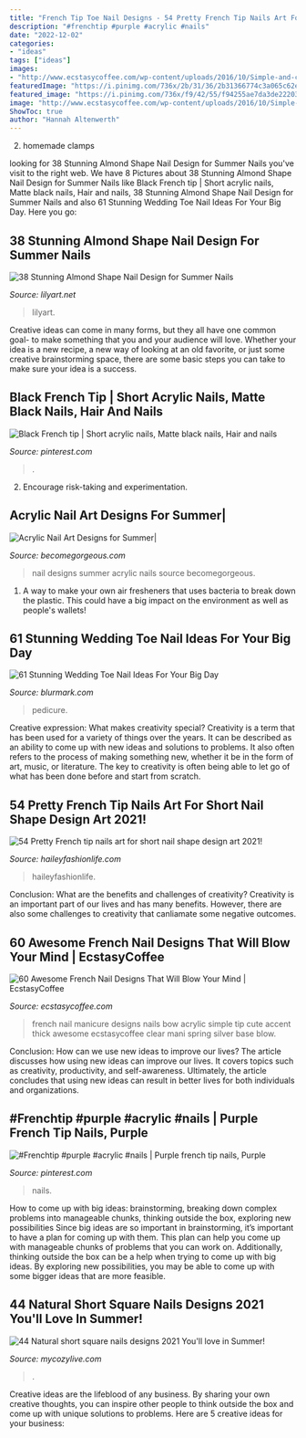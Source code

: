 ```yaml
---
title: "French Tip Toe Nail Designs - 54 Pretty French Tip Nails Art For Short Nail Shape Design Art 2021!"
description: "#frenchtip #purple #acrylic #nails"
date: "2022-12-02"
categories:
- "ideas"
tags: ["ideas"]
images:
- "http://www.ecstasycoffee.com/wp-content/uploads/2016/10/Simple-and-classic-thick-French-tip-with-a-cute-bow..jpg"
featuredImage: "https://i.pinimg.com/736x/2b/31/36/2b31366774c3a065c62e80940d359850.jpg"
featured_image: "https://i.pinimg.com/736x/f9/42/55/f94255ae7da3de22203564c0195a0d82--purple-acrylic-nails-french-tip-nails.jpg"
image: "http://www.ecstasycoffee.com/wp-content/uploads/2016/10/Simple-and-classic-thick-French-tip-with-a-cute-bow..jpg"
ShowToc: true
author: "Hannah Altenwerth"
---
```



2. homemade clamps

	

		
looking for 38 Stunning Almond Shape Nail Design for Summer Nails you've visit to the right web. We have 8 Pictures about 38 Stunning Almond Shape Nail Design for Summer Nails like Black French tip | Short acrylic nails, Matte black nails, Hair and nails, 38 Stunning Almond Shape Nail Design for Summer Nails and also 61 Stunning Wedding Toe Nail Ideas For Your Big Day. Here you go:
		
    
## 38 Stunning Almond Shape Nail Design For Summer Nails

<img loading=lazy src="https://lilyart.net/wp-content/uploads/2021/05/3-768x1152.jpg" onerror="this.onerror=null;this.src='https://tse1.mm.bing.net/th?id=OIP.P6WgXv8KlXB8b0Epk2WB4gHaLH&amp;pid=15.1';" alt="38 Stunning Almond Shape Nail Design for Summer Nails">

_Source: lilyart.net_

>lilyart. 

	

Creative ideas can come in many forms, but they all have one common goal- to make something that you and your audience will love. Whether your idea is a new recipe, a new way of looking at an old favorite, or just some creative brainstorming space, there are some basic steps you can take to make sure your idea is a success.

    
## Black French Tip | Short Acrylic Nails, Matte Black Nails, Hair And Nails

<img loading=lazy src="https://i.pinimg.com/736x/2b/31/36/2b31366774c3a065c62e80940d359850.jpg" onerror="this.onerror=null;this.src='https://tse3.mm.bing.net/th?id=OIP.h16WwdLE1pByfJGIWKnLOAHaJ3&amp;pid=15.1';" alt="Black French tip | Short acrylic nails, Matte black nails, Hair and nails">

_Source: pinterest.com_

>. 

	

2. Encourage risk-taking and experimentation.

    
## Acrylic Nail Art Designs For Summer|

<img loading=lazy src="http://static.becomegorgeous.com/img/arts/2012/Jul/24/8352/nail_art_designs_2012.jpg" onerror="this.onerror=null;this.src='https://tse4.mm.bing.net/th?id=OIP.i-7x7YJVcwvz120qo_d9TAHaJ4&amp;pid=15.1';" alt="Acrylic Nail Art Designs for Summer|">

_Source: becomegorgeous.com_

>nail designs summer acrylic nails source becomegorgeous. 

	

1. A way to make your own air fresheners that uses bacteria to break down the plastic. This could have a big impact on the environment as well as people's wallets! 

    
## 61 Stunning Wedding Toe Nail Ideas For Your Big Day

<img loading=lazy src="https://www.blurmark.com/wp-content/uploads/2017/05/Gel-Nails.jpg" onerror="this.onerror=null;this.src='https://tse2.mm.bing.net/th?id=OIP.IQkcX1SZk_mCKETD65pD2gHaEK&amp;pid=15.1';" alt="61 Stunning Wedding Toe Nail Ideas For Your Big Day">

_Source: blurmark.com_

>pedicure. 

	

Creative expression: What makes creativity special?
Creativity is a term that has been used for a variety of things over the years. It can be described as an ability to come up with new ideas and solutions to problems. It also often refers to the process of making something new, whether it be in the form of art, music, or literature. The key to creativity is often being able to let go of what has been done before and start from scratch.

    
## 54 Pretty French Tip Nails Art For Short Nail Shape Design Art 2021!

<img loading=lazy src="https://haileyfashionlife.com/wp-content/uploads/2021/04/86.jpg" onerror="this.onerror=null;this.src='https://tse2.mm.bing.net/th?id=OIP.2wkiAszDCwWupF18lagvYgHaLH&amp;pid=15.1';" alt="54 Pretty French tip nails art for short nail shape design art 2021!">

_Source: haileyfashionlife.com_

>haileyfashionlife. 

	

Conclusion: What are the benefits and challenges of creativity?
Creativity is an important part of our lives and has many benefits. However, there are also some challenges to creativity that canliamate some negative outcomes.

    
## 60 Awesome French Nail Designs That Will Blow Your Mind | EcstasyCoffee

<img loading=lazy src="http://www.ecstasycoffee.com/wp-content/uploads/2016/10/Simple-and-classic-thick-French-tip-with-a-cute-bow..jpg" onerror="this.onerror=null;this.src='https://tse2.mm.bing.net/th?id=OIP.oRQV0PSvCuNosVoIaW77eAHaJ6&amp;pid=15.1';" alt="60 Awesome French Nail Designs That Will Blow Your Mind | EcstasyCoffee">

_Source: ecstasycoffee.com_

>french nail manicure designs nails bow acrylic simple tip cute accent thick awesome ecstasycoffee clear mani spring silver base blow. 

	

Conclusion: How can we use new ideas to improve our lives?
The article discusses how using new ideas can improve our lives. It covers topics such as creativity, productivity, and self-awareness. Ultimately, the article concludes that using new ideas can result in better lives for both individuals and organizations.

    
## #Frenchtip #purple #acrylic #nails | Purple French Tip Nails, Purple

<img loading=lazy src="https://i.pinimg.com/736x/f9/42/55/f94255ae7da3de22203564c0195a0d82--purple-acrylic-nails-french-tip-nails.jpg" onerror="this.onerror=null;this.src='https://tse4.mm.bing.net/th?id=OIP.xxM62WMkA__C8w5iKBtE0wHaM8&amp;pid=15.1';" alt="#Frenchtip #purple #acrylic #nails | Purple french tip nails, Purple">

_Source: pinterest.com_

>nails. 

	

How to come up with big ideas: brainstorming, breaking down complex problems into manageable chunks, thinking outside the box, exploring new possibilities
Since big ideas are so important in brainstorming, it’s important to have a plan for coming up with them. This plan can help you come up with manageable chunks of problems that you can work on. Additionally, thinking outside the box can be a help when trying to come up with big ideas. By exploring new possibilities, you may be able to come up with some bigger ideas that are more feasible.

    
## 44 Natural Short Square Nails Designs 2021 You&#039;ll Love In Summer!

<img loading=lazy src="https://mycozylive.com/wp-content/uploads/2021/04/10-14.jpg" onerror="this.onerror=null;this.src='https://tse2.mm.bing.net/th?id=OIP.oL2N7wbE0A7XTJWnuz4CiAHaLH&amp;pid=15.1';" alt="44 Natural short square nails designs 2021 You&#039;ll love in Summer!">

_Source: mycozylive.com_

>. 

	

Creative ideas are the lifeblood of any business. By sharing your own creative thoughts, you can inspire other people to think outside the box and come up with unique solutions to problems. Here are 5 creative ideas for your business: 

